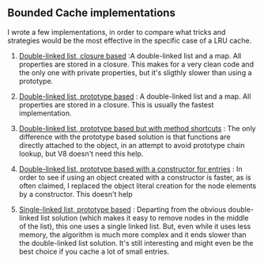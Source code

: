 
## Bounded Cache implementations

I wrote a few implementations, in order to compare what tricks and strategies would be the most effective in the specific case of a LRU cache.


1. [Double-linked list, closure based](bounded-cache_closureImpl.js) :A double-linked list and a map. All properties are stored in a closure. This makes for a very clean code and the only one with private properties, but it's sligthly slower than using a prototype.

1. [Double-linked list, prototype based](bounded-cache_prototypeImpl.js) : A double-linked list and a map. All properties are stored in a closure. This is usually the fastest implementation.

1. [Double-linked list, prototype based but with method shortcuts](bounded-cache_OODirectImpl.js) : The only difference with the prototype based solution is that functions are directly attached to the object, in an attempt to avoid prototype chain lookup, but V8 doesn't need this help.

1. [Double-linked list, prototype based with a constructor for entries](bounded-cache_prototypeEntryImpl.js) : In order to see if using an object created with a constructor is faster, as is often claimed, I replaced the object literal creation for the node elements by a constructor. This doesn't help

1. [Single-linked list, prototype based](bounded-cache_singleListPrototypeImpl.js) : Departing from the obvious double-linked list solution (which makes it easy to remove nodes in the middle of the list), this one uses a single linked list. But, even while it uses less memory, the algorithm is much more complex and it ends slower than the double-linked list solution. It's still interesting and might even be the best choice if you cache a lot of small entries.

